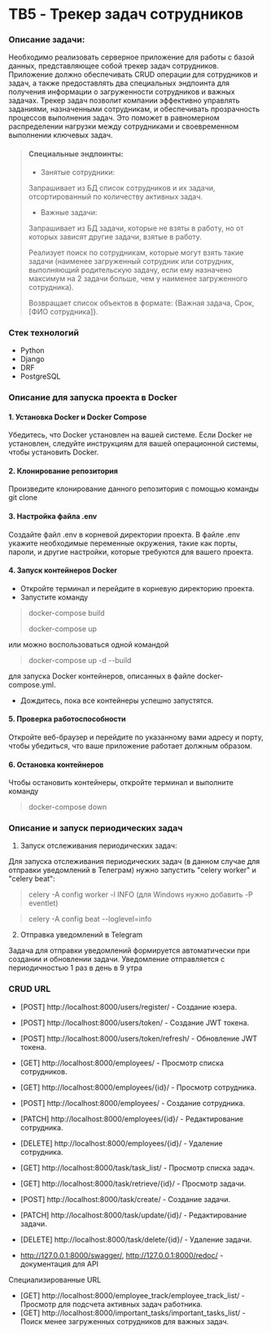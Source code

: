# TB5 - Трекер задач сотрудников
### Описание задачи:

Необходимо реализовать серверное приложение для работы с базой данных, представляющее собой трекер задач сотрудников. Приложение должно обеспечивать CRUD операции для сотрудников и задач, а также предоставлять два специальных эндпоинта для получения информации о загруженности сотрудников и важных задачах.
Трекер задач позволит компании эффективно управлять заданиями, назначенными сотрудникам, и обеспечивать прозрачность процессов выполнения задач. Это поможет в равномерном распределении нагрузки между сотрудниками и своевременном выполнении ключевых задач.
> #### Специальные эндпоинты: 
>- Занятые сотрудники: 
>
> Запрашивает из БД список сотрудников и их задачи, отсортированный по количеству активных задач.
>- Важные задачи: 
>
> Запрашивает из БД задачи, которые не взяты в работу, но от которых зависят другие задачи, взятые в работу.
> 
> Реализует поиск по сотрудникам, которые могут взять такие задачи (наименее загруженный сотрудник или сотрудник, выполняющий родительскую задачу, если ему назначено максимум на 2 задачи больше, чем у наименее загруженного сотрудника).
> 
> Возвращает список объектов в формате: {Важная задача, Срок, [ФИО сотрудника]}.

### Стек технологий
- Python
- Django
- DRF
- PostgreSQL

### Описание для запуска проекта в Docker
#### 1. Установка Docker и Docker Compose
Убедитесь, что Docker установлен на вашей системе. Если Docker не установлен, следуйте инструкциям для вашей операционной системы, чтобы установить Docker.
#### 2. Клонирование репозитория
Произведите клонирование данного репозитория с помощью команды git clone 
#### 3. Настройка файла .env
Создайте файл .env в корневой директории проекта.
В файле .env укажите необходимые переменные окружения, такие как порты, пароли, и другие настройки, которые требуются для вашего проекта.
#### 4. Запуск контейнеров Docker 
- Откройте терминал и перейдите в корневую директорию проекта.
- Запустите команду
> docker-compose build
> 
> docker-compose up

или можно воспользоваться одной командой
> docker-compose up -d --build

для запуска Docker контейнеров, описанных в файле docker-compose.yml.
- Дождитесь, пока все контейнеры успешно запустятся.

#### 5. Проверка работоспособности
Откройте веб-браузер и перейдите по указанному вами адресу и порту, чтобы убедиться, что ваше приложение работает должным образом.
#### 6. Остановка контейнеров
Чтобы остановить контейнеры, откройте терминал и выполните команду
> docker-compose down
### Описание и запуск периодических задач

1. Запуск отслеживания периодических задач:

Для запуска отслеживания периодических задач (в данном случае для отправки уведомлений в Телеграм) нужно запустить "celery worker" и "celery beat":

> celery -A config worker -l INFO (для Windows нужно добавить -P eventlet)

> celery -A config beat --loglevel=info

2. Отправка уведомлений в Telegram

Задача для отправки уведомлений формируется автоматически при создании и обновлении задачи. 
Уведомление отправляется с периодичностью 1 раз в день в 9 утра

### CRUD URL
- [POST] http://localhost:8000/users/register/ - Создание юзера.

- [POST] http://localhost:8000/users/token/ - Создание JWT токена.

- [POST] http://localhost:8000/users/token/refresh/ - Обновление JWT токена.

- [GET] http://localhost:8000/employees/ - Просмотр списка сотрудников.

- [GET] http://localhost:8000/employees/{id}/ - Просмотр сотрудника.

- [POST] http://localhost:8000/employees/ - Создание сотрудника.

- [PATCH] http://localhost:8000/employees/{id}/ - Редактирование сотрудника.

- [DELETE] http://localhost:8000/employees/{id}/ - Удаление сотрудника.

- [GET] http://localhost:8000/task/task_list/ - Просмотр списка задач.

- [GET] http://localhost:8000/task/retrieve/{id}/ - Просмотр задачи.

- [POST] http://localhost:8000/task/create/ - Создание задачи.

- [PATCH] http://localhost:8000/task/update/{id}/ - Редактирование задачи.

- [DELETE] http://localhost:8000/task/delete/{id}/ - Удаление задачи.

- http://127.0.0.1:8000/swagger/, http://127.0.0.1:8000/redoc/ - документация для API

Специализированные URL
- [GET] http://localhost:8000/employee_track/employee_track_list/ - Просмотр для подсчета активных задач работника.
- [GET] http://localhost:8000/important_tasks/important_tasks_list/ - Поиск менее загруженных сотрудников для важных задач.
